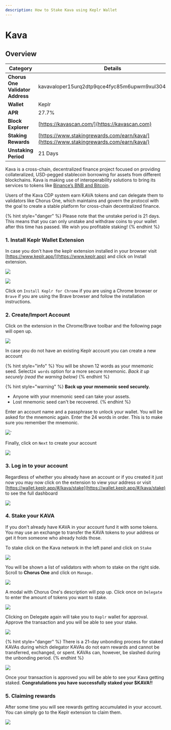 ```yaml
---
description: How to Stake Kava using Keplr Wallet
---
```


# Kava

## Overview

| Category                         | Details                                                                                |
| -------------------------------- | -------------------------------------------------------------------------------------- |
| **Chorus One Validator Address** | kavavaloper15urq2dtp9qce4fyc85m6upwm9xul3049dcs7da                                     |
| **Wallet**                       | Keplr                                                                                  |
| **APR**                          | 27.7%                                                                                  |
| **Block Explorer**               | [ ](https://kavascan.com)[https://kavascan.com/](https://kavascan.com)                 |
| **Staking Rewards**              | [https://www.stakingrewards.com/earn/kava/](https://www.stakingrewards.com/earn/kava/) |
| **Unstaking Period**             | 21 Days                                                                                |

Kava is a cross-chain, decentralized finance project focused on providing collateralized, USD-pegged stablecoin borrowing for assets from different blockchains. Kava is making use of interoperability solutions to bring its services to tokens like [Binance’s BNB and Bitcoin](https://www.kava.io/overview).&#x20;

Users of the Kava CDP system earn KAVA tokens and can delegate them to validators like Chorus One, which maintains and govern the protocol with the goal to create a stable platform for cross-chain decentralized finance.

{% hint style="danger" %}
Please note that the unstake period is 21 days. This means that you can only unstake and withdraw coins to your wallet after this time has passed. We wish you profitable staking!
{% endhint %}



### 1. Install Keplr Wallet Extension

In case you don't have the keplr extension installed in your browser visit [https://www.keplr.app/](https://www.keplr.app) and click on Install extension.&#x20;

![](<../.gitbook/assets/image (70) (1) (1) (1) (1) (1) (1).png>)

![](<../.gitbook/assets/image (25).png>)

Click on `Install Keplr for Chrome` if you are using a Chrome browser or `Brave` if you are using the Brave browser and follow the installation instructions.

### 2. Create/Import Account

Click on the extension in the Chrome/Brave toolbar and the following page will open up.

![](<../.gitbook/assets/image (26).png>)

In case you do not have an existing Keplr account you can create a new account

{% hint style="info" %}
You will be shown 12 words as your mnemonic seed. Select`24 words` option for a more secure mnemonic. _Back it up securely (read the warning below)_
{% endhint %}

{% hint style="warning" %}
**Back up your mnemonic seed securely.**&#x20;

* Anyone with your mnemonic seed can take your assets.&#x20;
* Lost mnemonic seed can't be recovered.
{% endhint %}

Enter an account name and a passphrase to unlock your wallet. You will be asked for the mnemonic again. Enter the 24 words in order. This is to make sure you remember the mnemonic.

![](<../.gitbook/assets/image (50) (1) (1) (1) (1).png>)\`

Finally, click on `Next` to create your account

![](<../.gitbook/assets/image (55) (1) (1) (1) (1) (1).png>)

### 3. Log in to your account

Regardless of whether you already have an account or if you created it just now you may now click on the extension to view your address or visit[ ](https://wallet.keplr.app/#/kava/stake)[https://wallet.keplr.app/#/kava/stake](https://wallet.keplr.app/#/kava/stake) to see the full dashboard

![](<../.gitbook/assets/image (71) (1) (1) (1).png>)

### 4. Stake your KAVA

If you don't already have KAVA in your account fund it with some tokens. You may use an exchange to transfer the KAVA tokens to your address or get it from someone who already holds those.

To stake click on the Kava network in the left panel and click on `Stake`&#x20;

![](<../.gitbook/assets/image (45).png>)

You will be shown a list of validators with whom to stake on the right side. Scroll to **Chorus One** and click on `Manage.`

![](<../.gitbook/assets/image (43) (1).png>)

A modal with Chorus One's description will pop up. Click once on `Delegate` to enter the amount of tokens you want to stake.&#x20;

![](<../.gitbook/assets/image (68) (1) (1) (1) (1).png>)

Clicking on Delegate again will take you to `Keplr` wallet for approval. Approve the transaction and you will be able to see your stake.

![](<../.gitbook/assets/image (72) (1) (1) (1) (1).png>)

{% hint style="danger" %}
There is a 21-day unbonding process for staked KAVAs during which delegator KAVAs do not earn rewards and cannot be transferred, exchanged, or spent. KAVAs can, however, be slashed during the unbonding period.
{% endhint %}

![](<../.gitbook/assets/image (52) (1) (1) (1) (1).png>)

Once your transaction is approved you will be able to see your Kava getting staked. **Congratulations you have successfully staked your $KAVA!!**

### 5. Claiming rewards

After some time you will see rewards getting accumulated in your account. You can simply go to the Keplr extension to claim them.

![](<../.gitbook/assets/image (56) (1) (1) (1) (1).png>)
